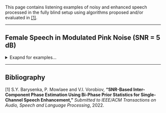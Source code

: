 This page contains listening examples of noisy and enhanced speech processed in the fully blind setup using algorithms proposed and/or evaluated in [[1]](#bibliography).

---

## Female Speech in Modulated Pink Noise (SNR = 5 dB)

<details><summary>Exapnd for examples...</summary>
<p>

  
| Clean  | Noisy |
| :--- | :--- |
| PESQ = **4.50**, STOI = **1.00**, PDev = **0.00**, NA<sub>seg</sub> = **∞ dB** | PESQ = **1.55**, STOI = **0.77**, PDev = **0.64**, NA<sub>seg</sub> = **0.00 dB** |
| <video src="https://user-images.githubusercontent.com/2571033/182360664-5ed7d437-ae16-4e18-b301-1d20926821f2.mp4" controls="controls" style="max-width: 400px;"></video> | <video src="https://user-images.githubusercontent.com/2571033/182360769-b216b222-a20b-408c-b30f-f1c6a236a584.mp4" controls="controls" style="max-width: 400px;"></video> |

&nbsp;
&nbsp;
### Phase-Only Enhancement

| Smooth Everywhere + Barysenka-Vorobiov-Mowlaee | Smooth Everywhere + Bartelt-Lohmann-Wirnitzer |
| :--- | :--- |
| PESQ = **1.80**, STOI = **0.78**, PDev = **0.53**, NA<sub>seg</sub> = **1.58 dB** | PESQ = **1.80**, STOI = **0.78**, PDev = **0.59**, NA<sub>seg</sub> = **1.66 dB** |
| <video src="https://user-images.githubusercontent.com/2571033/182363022-0bb9832a-c187-40bd-9ec6-8673d8156408.mp4" controls="controls" style="max-width: 400px;"></video> | <video src="https://user-images.githubusercontent.com/2571033/182363120-ca1d3e0c-b99e-48b3-8d2e-0e8e39c68911.mp4" controls="controls" style="max-width: 400px;"></video> |

&nbsp;

| Binary Hypothesis + Barysenka-Vorobiov-Mowlaee *(proposed)* | Binary Hypothesis + Bartelt-Lohmann-Wirnitzer *(proposed)* |
| :--- | :--- |
| PESQ = **1.88**, STOI = **0.81**, PDev = **0.51**, NA<sub>seg</sub> = **1.55 dB** | PESQ = **1.82**, STOI = **0.81**, PDev = **0.53**, NA<sub>seg</sub> = **1.58 dB** |
| <video src="https://user-images.githubusercontent.com/2571033/182363436-41ec2b30-1fbe-41a6-86f8-3c1268727221.mp4" controls="controls" style="max-width: 400px;"></video> | <video src="https://user-images.githubusercontent.com/2571033/182363500-6b5f4690-7ec5-499e-b158-a826f0908523.mp4" controls="controls" style="max-width: 400px;"></video> |

&nbsp;
&nbsp;
### Combined Magnitude & Phase Enhancement

| MMSE-LSA + Unprocessed Phase *(lower bound)* | MMSE-LSA + Clean Phase *(upper bound)* |
| :--- | :--- |
| PESQ = **2.38**, STOI = **0.81**, NA<sub>seg</sub> = **10.03 dB** | PESQ = **2.62**, STOI = **0.85**, NA<sub>seg</sub> = **11.00 dB** |
| <video src="https://user-images.githubusercontent.com/2571033/182364253-e7ce7736-70ee-496a-a69a-5ebd405c696a.mp4" controls="controls" style="max-width: 400px;"></video> | <video src="https://user-images.githubusercontent.com/2571033/182368654-53cba9e9-5dd6-4172-8699-545339cee5e4.mp4" controls="controls" style="max-width: 400px;"></video> |

&nbsp;

| MMSE-LSA + Smooth Everywhere + Barysenka-Vorobiov-Mowlaee | MMSE-LSA + Smooth Everywhere + Bartelt-Lohmann-Wirnitzer |
| :--- | :--- |
| PESQ = **2.61**, STOI = **0.81**, PDev = **0.41**, NA<sub>seg</sub> = **10.98 dB** | PESQ = **2.60**, STOI = **0.81**, PDev = **0.49**, NA<sub>seg</sub> = **11.11 dB** |
| <video src="https://user-images.githubusercontent.com/2571033/182363917-dfeb5633-603d-4d9a-8995-04b49dd9774f.mp4" controls="controls" style="max-width: 400px;"></video> | <video src="https://user-images.githubusercontent.com/2571033/182364020-e735b9e4-5623-4294-b6d8-490cd40c10ee.mp4" controls="controls" style="max-width: 400px;"></video> |

&nbsp;

| MMSE-LSA + Binary Hypothesis + Barysenka-Vorobiov-Mowlaee *(proposed)* | MMSE-LSA + Binary Hypothesis + Bartelt-Lohmann-Wirnitzer *(proposed)* |
| :--- | :--- |
| PESQ = **2.66**, STOI = **0.82**, PDev = **0.40**, NA<sub>seg</sub> = **10.97 dB** | PESQ = **2.65**, STOI = **0.82**, PDev = **0.43**, NA<sub>seg</sub> = **11.07 dB** |
| <video src="https://user-images.githubusercontent.com/2571033/182364130-c1267a70-d3c3-4c3f-9347-a9accbed9122.mp4" controls="controls" style="max-width: 400px;"></video> | <video src="https://user-images.githubusercontent.com/2571033/182364083-68581f4c-e34f-41e5-b909-26fe8cf72034.mp4" controls="controls" style="max-width: 400px;"></video> |

  
</p>
</details>

---

## Bibliography

[1] S.Y. Barysenka, P. Mowlaee and V.I. Vorobiov, **“SNR-Based Inter-Component Phase Estimation Using Bi-Phase Prior Statistics for Single-Channel Speech Enhancement,”** *Submitted to IEEE/ACM Transactions on Audio, Speech and Language Processing*, 2022.
